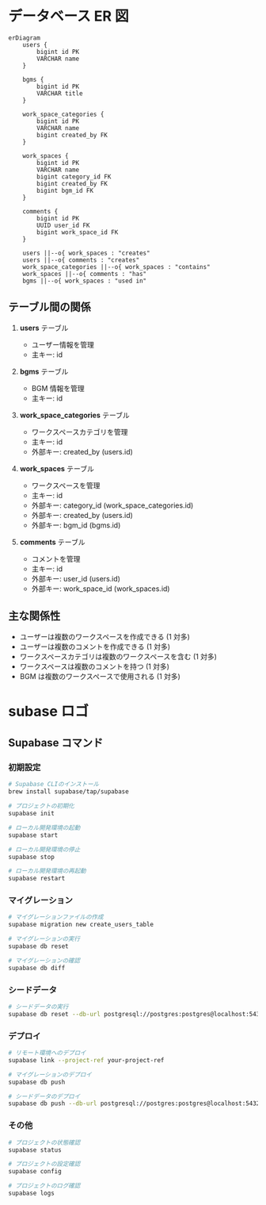 # データベース ER 図

```mermaid
erDiagram
    users {
        bigint id PK
        VARCHAR name
    }

    bgms {
        bigint id PK
        VARCHAR title
    }

    work_space_categories {
        bigint id PK
        VARCHAR name
        bigint created_by FK
    }

    work_spaces {
        bigint id PK
        VARCHAR name
        bigint category_id FK
        bigint created_by FK
        bigint bgm_id FK
    }

    comments {
        bigint id PK
        UUID user_id FK
        bigint work_space_id FK
    }

    users ||--o{ work_spaces : "creates"
    users ||--o{ comments : "creates"
    work_space_categories ||--o{ work_spaces : "contains"
    work_spaces ||--o{ comments : "has"
    bgms ||--o{ work_spaces : "used in"
```

## テーブル間の関係

1. **users** テーブル

   - ユーザー情報を管理
   - 主キー: id

2. **bgms** テーブル

   - BGM 情報を管理
   - 主キー: id

3. **work_space_categories** テーブル

   - ワークスペースカテゴリを管理
   - 主キー: id
   - 外部キー: created_by (users.id)

4. **work_spaces** テーブル

   - ワークスペースを管理
   - 主キー: id
   - 外部キー: category_id (work_space_categories.id)
   - 外部キー: created_by (users.id)
   - 外部キー: bgm_id (bgms.id)

5. **comments** テーブル
   - コメントを管理
   - 主キー: id
   - 外部キー: user_id (users.id)
   - 外部キー: work_space_id (work_spaces.id)

## 主な関係性

- ユーザーは複数のワークスペースを作成できる (1 対多)
- ユーザーは複数のコメントを作成できる (1 対多)
- ワークスペースカテゴリは複数のワークスペースを含む (1 対多)
- ワークスペースは複数のコメントを持つ (1 対多)
- BGM は複数のワークスペースで使用される (1 対多)

# subase ロゴ

## Supabase コマンド

### 初期設定

```bash
# Supabase CLIのインストール
brew install supabase/tap/supabase

# プロジェクトの初期化
supabase init

# ローカル開発環境の起動
supabase start

# ローカル開発環境の停止
supabase stop

# ローカル開発環境の再起動
supabase restart
```

### マイグレーション

```bash
# マイグレーションファイルの作成
supabase migration new create_users_table

# マイグレーションの実行
supabase db reset

# マイグレーションの確認
supabase db diff
```

### シードデータ

```bash
# シードデータの実行
supabase db reset --db-url postgresql://postgres:postgres@localhost:54322/postgres
```

### デプロイ

```bash
# リモート環境へのデプロイ
supabase link --project-ref your-project-ref

# マイグレーションのデプロイ
supabase db push

# シードデータのデプロイ
supabase db push --db-url postgresql://postgres:postgres@localhost:54322/postgres
```

### その他

```bash
# プロジェクトの状態確認
supabase status

# プロジェクトの設定確認
supabase config

# プロジェクトのログ確認
supabase logs
```
